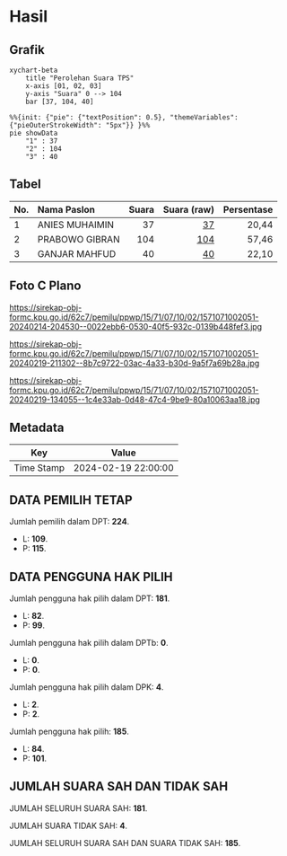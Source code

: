 # Hasil

## Grafik

```mermaid
xychart-beta
    title "Perolehan Suara TPS"
    x-axis [01, 02, 03]
    y-axis "Suara" 0 --> 104
    bar [37, 104, 40]
```

```mermaid
%%{init: {"pie": {"textPosition": 0.5}, "themeVariables": {"pieOuterStrokeWidth": "5px"}} }%%
pie showData
    "1" : 37
    "2" : 104
    "3" : 40
```

## Tabel

| No. | Nama Paslon    | Suara | Suara (raw) | Persentase |
|:--- |:-------------- | -----:| -----------:| ----------:|
| 1   | ANIES MUHAIMIN | 37    | [37][p-1]   | 20,44      |
| 2   | PRABOWO GIBRAN | 104   | [104][p-2]  | 57,46      |
| 3   | GANJAR MAHFUD  | 40    | [40][p-3]   | 22,10      |


[p-1]: https://github.com/gigit-pemilu/pemilu-2024-15-jambi/blob/main/pilpres/hitung-suara/sub/15-jambi/sub/71-kota-jambi/sub/07-kota-baru/sub/1002-simpang-iii-sipin/sub/051-tps/sub/paslon-1.txt
[p-2]: https://github.com/gigit-pemilu/pemilu-2024-15-jambi/blob/main/pilpres/hitung-suara/sub/15-jambi/sub/71-kota-jambi/sub/07-kota-baru/sub/1002-simpang-iii-sipin/sub/051-tps/sub/paslon-2.txt
[p-3]: https://github.com/gigit-pemilu/pemilu-2024-15-jambi/blob/main/pilpres/hitung-suara/sub/15-jambi/sub/71-kota-jambi/sub/07-kota-baru/sub/1002-simpang-iii-sipin/sub/051-tps/sub/paslon-3.txt

## Foto C Plano

https://sirekap-obj-formc.kpu.go.id/62c7/pemilu/ppwp/15/71/07/10/02/1571071002051-20240214-204530--0022ebb6-0530-40f5-932c-0139b448fef3.jpg

https://sirekap-obj-formc.kpu.go.id/62c7/pemilu/ppwp/15/71/07/10/02/1571071002051-20240219-211302--8b7c9722-03ac-4a33-b30d-9a5f7a69b28a.jpg

https://sirekap-obj-formc.kpu.go.id/62c7/pemilu/ppwp/15/71/07/10/02/1571071002051-20240219-134055--1c4e33ab-0d48-47c4-9be9-80a10063aa18.jpg


## Metadata

| Key        | Value               |
| ---------- | ------------------- |
| Time Stamp | 2024-02-19 22:00:00 |


## DATA PEMILIH TETAP

Jumlah pemilih dalam DPT: **224**.
 * L: **109**.
 * P: **115**.

## DATA PENGGUNA HAK PILIH

Jumlah pengguna hak pilih dalam DPT: **181**.
 * L: **82**.
 * P: **99**.

Jumlah pengguna hak pilih dalam DPTb: **0**.
 * L: **0**.
 * P: **0**.

Jumlah pengguna hak pilih dalam DPK: **4**.
 * L: **2**.
 * P: **2**.

Jumlah pengguna hak pilih: **185**.
 * L: **84**.
 * P: **101**.

## JUMLAH SUARA SAH DAN TIDAK SAH

JUMLAH SELURUH SUARA SAH: **181**.

JUMLAH SUARA TIDAK SAH: **4**.

JUMLAH SELURUH SUARA SAH DAN SUARA TIDAK SAH: **185**.


